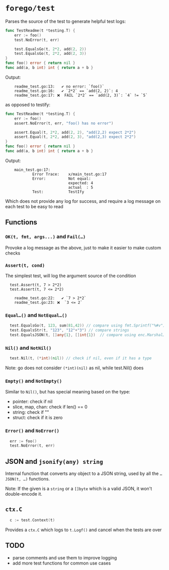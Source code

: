 # `forego/test`

Parses the source of the test to generate helpful test logs:

```go
func TestReadme(t *testing.T) {
	err := foo()
	test.NoError(t, err)

	test.EqualsGo(t, 2*2, add(2, 2))
	test.EqualsGo(t, 2*2, add(2, 3))
}
func foo() error { return nil }
func add(a, b int) int { return a + b }
```

Output:
```
    readme_test.go:13:   ✔ no error: `foo()`
    readme_test.go:16:   ✔ `2*2` == `add(2, 2)`: 4
    readme_test.go:17: ❌  FAIL `2*2` == `add(2, 3)`: `4` != `5`
```

as opposed to testify:

```go
func TestReadme(t *testing.T) {
	err := foo()
	assert.NoError(t, err, "foo() has no error")

	assert.Equal(t, 2*2, add(2, 2), "add(2,2) expect 2*2")
	assert.Equal(t, 2*2, add(2, 3), "add(2,3) expect 2*2")
}
func foo() error { return nil }
func add(a, b int) int { return a + b }
```

Output:
```
    main_test.go:17: 
        	Error Trace:	x/main_test.go:17
        	Error:      	Not equal: 
        	            	expected: 4
        	            	actual  : 5
        	Test:       	TestIfy
```

Which does not provide any log for success, and require a log message on each test to be easy to read


## Functions

### `OK(t, fmt, args...)` and `Fail(…)`

Provoke a log message as the above, just to make it easier to make custom checks


### `Assert(t, cond)`

The simplest test, will log the argument source of the condition

```
  test.Assert(t, 7 > 2*2)
  test.Assert(t, 7 <= 2*2)
```

```
    readme_test.go:22:   ✔ `7 > 2*2`
    readme_test.go:23: ❌  `3 <= 2`
```


### `Equal…()` and `NotEqual…()`

```go
  test.EqualsGo(t, 123, sum(81,42)) // compare using fmt.Sprintf("%#v")
  test.EqualsStr(t, "123", "12"+"3") // compare strings
  test.EqualsJSON(t, []any{1}, []int{1})  // compare using enc.MarshalJSON()
```


### `Nil()` and `NotNil()`

```go
  test.Nil(t, (*int)(nil)) // check if nil, even if it has a type
```

Note: go does not consider `(*int)(nil)` as nil, while test.Nil() does


### `Empty()` and `NotEmpty()`

Similar to `Nil()`, but has special meaning based on the type:

* pointer: check if nil
* slice, map, chan: check if len() == 0
* string: check if ""
* struct: check if it is zero


### `Error()` and `NoError()`

```go
  err := foo()
  test.NoError(t, err)
```


## JSON and `jsonify(any) string`

Internal function that converts any object to a JSON string, used by all the `…JSON(t, …)` functions.

Note: If the given is a `string` or a `[]byte` which is a valid JSON, it won't double-encode it.


## `ctx.C`

```go
  c := test.Context(t)
```

Provides a `ctx.C` which logs to `t.Logf()` and cancel when the tests are over


## TODO

* parse comments and use them to improve logging
* add more test functions for common use cases
